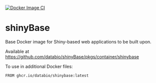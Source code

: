 [![Docker Image CI](https://github.com/databio/shinyBase/actions/workflows/build.yml/badge.svg)](https://github.com/databio/shinyBase/actions/workflows/build.yml)

# shinyBase
Base Docker image for Shiny-based web applications to be built upon.

Available at https://github.com/databio/shinyBase/pkgs/container/shinybase

To use in additional Docker files:

```FROM ghcr.io/databio/shinybase:latest```
